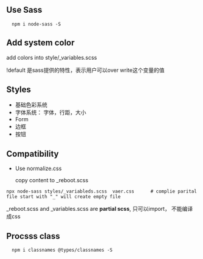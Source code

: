 ## Use Sass
```
  npm i node-sass -S
```

## Add system color
add colors into style/_variables.scss

!default 是sass提供的特性，表示用户可以over write这个变量的值

## Styles
- 基础色彩系统
- 字体系统： 字体，行距，大小
- Form
- 边框
- 按钮

## Compatibility
- Use normalize.css
  
  copy content to _reboot.scss

```
npx node-sass styles/_variableds.scss  vaer.css      # complie parital file start with "_" will create empty file
```
_reboot.scss and _variables.scss are **partial scss**, 只可以import， 不能编译成css

## Procsss class
```
  npm i classnames @types/classnames -S
```